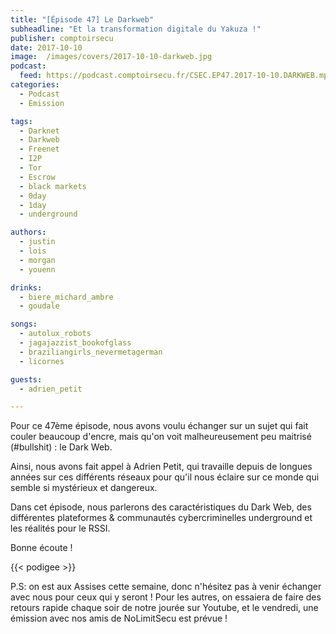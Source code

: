 ```yaml
---
title: "[Épisode 47] Le Darkweb"
subheadline: "Et la transformation digitale du Yakuza !"
publisher: comptoirsecu
date: 2017-10-10
image:  /images/covers/2017-10-10-darkweb.jpg
podcast:
  feed: https://podcast.comptoirsecu.fr/CSEC.EP47.2017-10-10.DARKWEB.mp3
categories:
  - Podcast
  - Emission

tags:
  - Darknet
  - Darkweb
  - Freenet
  - I2P
  - Tor
  - Escrow
  - black markets
  - 0day
  - 1day
  - underground

authors:
  - justin
  - lois
  - morgan
  - youenn

drinks:
  - biere_michard_ambre
  - goudale

songs:
  - autolux_robots
  - jagajazzist_bookofglass
  - braziliangirls_nevermetagerman
  - licornes

guests:
  - adrien_petit

---
```


Pour ce 47ème épisode, nous avons voulu échanger sur un sujet qui fait couler beaucoup d'encre, mais qu'on voit malheureusement peu maitrisé (#bullshit) : le Dark Web.

Ainsi, nous avons fait appel à Adrien Petit, qui travaille depuis de longues années sur ces différents réseaux pour qu'il nous éclaire sur ce monde qui semble si mystérieux et dangereux.

Dans cet épisode, nous parlerons des caractéristiques du Dark Web, des différentes plateformes & communautés cybercriminelles underground et les réalités pour le RSSI.

Bonne écoute !

{{< podigee >}}

P.S: on est aux Assises cette semaine, donc n'hésitez pas à venir échanger avec nous pour ceux qui y seront ! Pour les autres, on essaiera de faire des retours rapide chaque soir de notre jourée sur Youtube, et le vendredi, une émission avec nos amis de NoLimitSecu est prévue !
